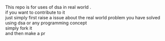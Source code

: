 
This repo is for uses of dsa in real world .\
if you want to contribute to it \
just simply first raise a issue about the real world problem you have solved using dsa or any programming concept \
simply fork it \
and then make a pr 
  

